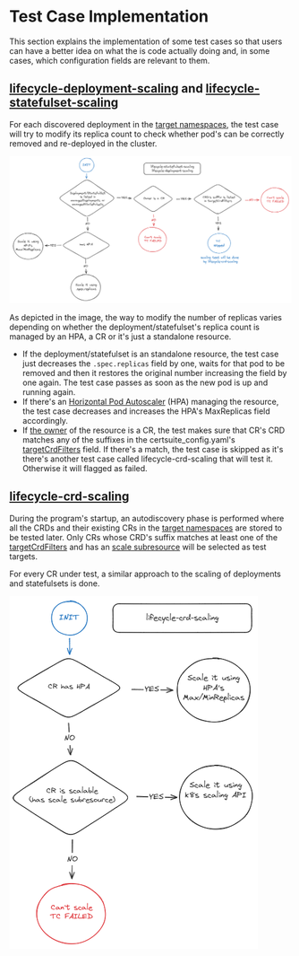 <!-- markdownlint-disable line-length no-bare-urls -->
# Test Case Implementation

This section explains the implementation of some test cases so that users can have a better idea on what the is code actually doing and, in some cases, which configuration fields are relevant to them.

## [lifecycle-deployment-scaling](https://github.com/redhat-best-practices-for-k8s/certsuite/blob/main/CATALOG.md#lifecycle-deployment-scaling) and [lifecycle-statefulset-scaling](https://github.com/redhat-best-practices-for-k8s/certsuite/blob/main/CATALOG.md#lifecycle-statefulset-scaling)

For each discovered deployment in the [target namespaces](https://github.com/redhat-best-practices-for-k8s/certsuite/blob/main/config/certsuite_config.yml#L1), the test case will try to modify its replica count to check whether pod's can be correctly removed and re-deployed in the cluster.

<!-- markdownlint-disable MD033 -->
<img src="../assets/images/tests-flow-charts/lifecycle-deployment-scaling.png"></img>
<!-- markdownlint-disable MD033 -->

As depicted in the image, the way to modify the number of replicas varies depending on whether the deployment/statefulset's replica count is managed by an HPA, a CR or it's just a standalone resource.

- If the deployment/statefulset is an standalone resource, the test case just decreases the `.spec.replicas` field by one, waits for that pod to be removed and then it restores the original number increasing the field by one again. The test case passes as soon as the new pod is up and running again.
- If there's an [Horizontal Pod Autoscaler](https://kubernetes.io/docs/tasks/run-application/horizontal-pod-autoscale/) (HPA) managing the resource, the test case decreases and increases the HPA's MaxReplicas field accordingly.
- If [the owner](https://kubernetes.io/docs/concepts/overview/working-with-objects/owners-dependents/#owner-references-in-object-specifications) of the resource is a CR, the test makes sure that CR's CRD matches any of the suffixes in the certsuite_config.yaml's [targetCrdFilters](https://github.com/redhat-best-practices-for-k8s/certsuite/blob/main/config/certsuite_config.yml#L9) field. If there's a match, the test case is skipped as it's there's another test case called lifecycle-crd-scaling that will test it. Otherwise it will flagged as failed.

## [lifecycle-crd-scaling](https://github.com/redhat-best-practices-for-k8s/certsuite/blob/main/CATALOG.md#lifecycle-crd-scaling)

During the program's startup, an autodiscovery phase is performed where all the CRDs and their existing CRs in the [target namespaces](https://github.com/redhat-best-practices-for-k8s/certsuite/blob/main/config/certsuite_config.yml#L1) are stored to be tested later. Only CRs whose CRD's suffix matches at least one of the [targetCrdFilters](https://github.com/redhat-best-practices-for-k8s/certsuite/blob/main/config/certsuite_config.yml#L9) and has an [scale subresource](https://kubernetes.io/docs/tasks/extend-kubernetes/custom-resources/custom-resource-definitions/#scale-subresource) will be selected as test targets.

For every CR under test, a similar approach to the scaling of deployments and statefulsets is done.

<!-- markdownlint-disable MD033 -->
<img src="../assets/images/tests-flow-charts/lifecycle-crd-scaling.png"></img>
<!-- markdownlint-disable MD033 -->
